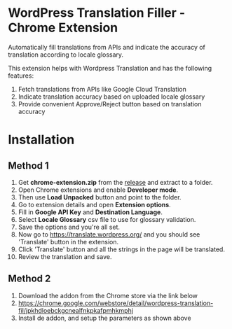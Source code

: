# WordPress Translation Filler - Chrome Extension

Automatically fill translations from APIs and indicate the accuracy of translation according to locale glossary.

This extension helps with Wordpress Translation and has the following features:
1. Fetch translations from APIs like Google Cloud Translation
2. Indicate translation accuracy based on uploaded locale glossary
3. Provide convenient Approve/Reject button based on translation accuracy

# Installation

## Method 1
1. Get **chrome-extension.zip** from the [release](https://github.com/vibgyj/WPTranslationFiller/releases) and extract to a folder.
1. Open Chrome extensions and enable **Developer mode**.
1. Then use **Load Unpacked** button and point to the folder.
1. Go to extension details and open **Extension options**.
1. Fill in **Google API Key** and **Destination Language**.
1. Select **Locale Glossary** csv file to use for glossary validation.
1. Save the options and you're all set.
1. Now go to https://translate.wordpress.org/ and you should see 'Translate' button in the extension.
1. Click 'Translate' button and all the strings in the page will be translated.
1. Review the translation and save.

## Method 2
1. Download the addon from the Chrome store via the link below
2. https://chrome.google.com/webstore/detail/wordpress-translation-fil/jpkhdloebckgcnealfnkpkafpmhkmphj
3. Install de addon, and setup the parameters as shown above
